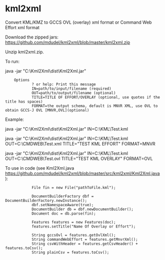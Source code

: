 # kml2xml
Convert KML/KMZ to GCCS OVL (overlay) xml format or Command Web Effort xml format

Download the zipped jars: https://github.com/mdudel/kml2xml/blob/master/kml2xml.zip

Unzip kml2xml.zip.

To run:

java -jar "C:\Kml2Xml\dist\Kml2Xml.jar"

        Options
                ? or help: Print this message
                IN=path/to/input/filename (required)
                OUT=path/to/output/filename (optional)
                TITLE=TITLE OF EFFORT/OVERLAY (optional, use quotes if the title has spaces)
                FORMAT=the output schema, default is MNVR XML, use OVL to obtain GCCS-J OVL [MNVR,OVL](optional)

Example:

java -jar "C:\Kml2Xml\dist\Kml2Xml.jar" IN=C:\KML\Test.kml

java -jar "C:\Kml2Xml\dist\Kml2Xml.jar" IN=C:\KML\Test.kml OUT=C:\CMDWEB\Test.xml TITLE="TEST KML EFFORT" FORMAT=MNVR

java -jar "C:\Kml2Xml\dist\Kml2Xml.jar" IN=C:\KML\Test.kml OUT=C:\CMDWEB\Test.ovl TITLE="TEST KML OVERLAY" FORMAT=OVL

To use in code (see Kml2Xml.java https://github.com/mdudel/kml2xml/blob/master/src/kml2xml/Kml2Xml.java ):


                File fin = new File("pathToFile.kml");                
                
                DocumentBuilderFactory dbf = DocumentBuilderFactory.newInstance();
                dbf.setNamespaceAware(true); 
                DocumentBuilder db = dbf.newDocumentBuilder();
                Document doc = db.parse(fin);
                
                Features features = new Features(doc);
                features.setTitle("Name Of Overlay or Effort");
                
                String gccsOvl = features.getOvlXml();
                String commandWebEffort = features.getMnvrXml();
                String csvWithHeader = features.getCsvHeader() + features.toCsv();
                String plainCsv = features.toCsv();
                
                
                





